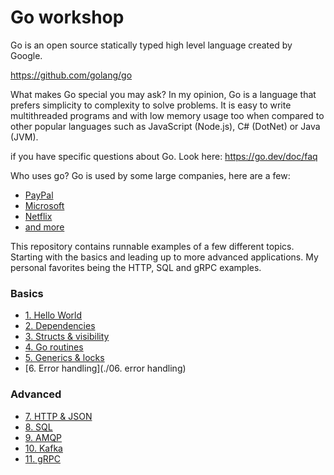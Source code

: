 # Go workshop

Go is an open source statically typed high level language created by Google.

https://github.com/golang/go

What makes Go special you may ask? In my opinion, Go is a language that prefers simplicity to complexity to solve problems.
It is easy to write multithreaded programs and with low memory usage too when compared to other popular languages such as JavaScript (Node.js), C# (DotNet) or Java (JVM).

if you have specific questions about Go. Look here:
https://go.dev/doc/faq

Who uses go? Go is used by some large companies, here are a few:
- [PayPal](https://go.dev/solutions/paypal)
- [Microsoft](https://cloudblogs.microsoft.com/opensource/2018/02/21/go-lang-brian-ketelsen-explains-fast-growth/)
- [Netflix](https://netflixtechblog.com/application-data-caching-using-ssds-5bf25df851ef)
- [and more](https://go.dev/solutions/case-studies)

This repository contains runnable examples of a few different topics. 
Starting with the basics and leading up to more advanced applications.
My personal favorites being the HTTP, SQL and gRPC examples.

### Basics
- [1. Hello World](./01.%20hello%20world)
- [2. Dependencies](./02.%20dependencies)
- [3. Structs & visibility](./03.%20structs%20&%20visibility)
- [4. Go routines](./04.%20go%20routines)
- [5. Generics & locks](./05.%20generics%20&%20locks)
- [6. Error handling](./06. error handling)

### Advanced
- [7. HTTP & JSON](./07.%20HTTP%20&%20JSON)
- [8. SQL](./08.%20SQL)
- [9. AMQP](./09.%20AMQP)
- [10. Kafka](./10.%20Kafka)
- [11. gRPC](./11.%20gRPC)